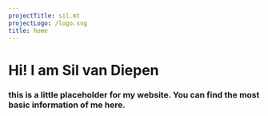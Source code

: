 ```yaml
---
projectTitle: sil.mt
projectLogo: /logo.svg
title: home
---
```


# Hi! I am Sil van Diepen
### this is a little placeholder for my website. You can find the most basic information of me here. 
